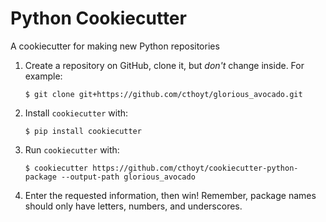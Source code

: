 # Python Cookiecutter

A cookiecutter for making new Python repositories

1. Create a repository on GitHub, clone it, but *don't* change inside. For example:

    ```shell
    $ git clone git+https://github.com/cthoyt/glorious_avocado.git
    ```

2. Install `cookiecutter` with:

    ```shell
    $ pip install cookiecutter
    ```

3. Run `cookiecutter` with:

    ```shell
    $ cookiecutter https://github.com/cthoyt/cookiecutter-python-package --output-path glorious_avocado
    ```

4. Enter the requested information, then win! Remember, package names should only have letters, numbers,
   and underscores.
